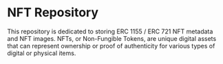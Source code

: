 # NFT Repository

This repository is dedicated to storing ERC 1155 / ERC 721 NFT metadata and NFT images. NFTs, or Non-Fungible Tokens, are unique digital assets that can represent ownership or proof of authenticity for various types of digital or physical items.
